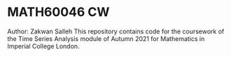 # MATH60046 CW
Author: Zakwan Salleh
This repository contains code for the coursework of the Time Series Analysis module of Autumn 2021 for Mathematics in Imperial College London.
